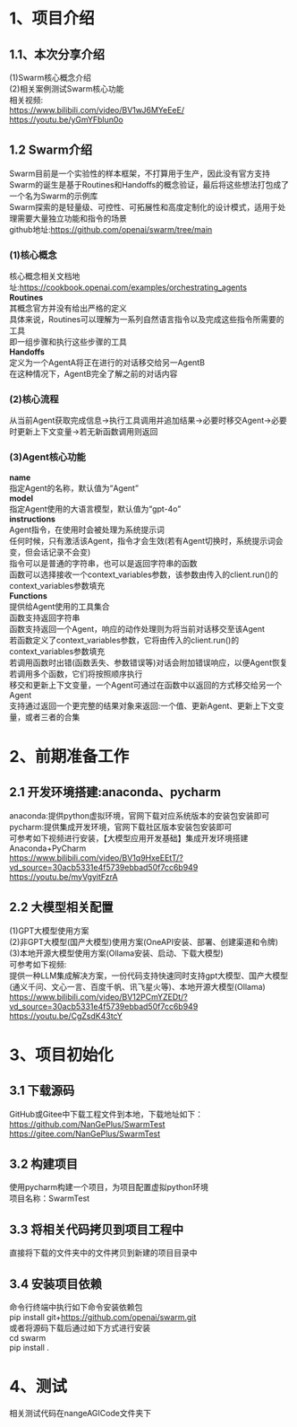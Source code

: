 # 1、项目介绍
## 1.1、本次分享介绍                      
(1)Swarm核心概念介绍                                                           
(2)相关案例测试Swarm核心功能                         
相关视频:            
https://www.bilibili.com/video/BV1wJ6MYeEeE/                       
https://youtu.be/yGmYFblun0o               


## 1.2 Swarm介绍
Swarm目前是一个实验性的样本框架，不打算用于生产，因此没有官方支持              
Swarm的诞生是基于Routines和Handoffs的概念验证，最后将这些想法打包成了一个名为Swarm的示例库            
Swarm探索的是轻量级、可控性、可拓展性和高度定制化的设计模式，适用于处理需要大量独立功能和指令的场景                           
github地址:https://github.com/openai/swarm/tree/main                 
### (1)核心概念
核心概念相关文档地址:https://cookbook.openai.com/examples/orchestrating_agents                                    
**Routines**          
其概念官方并没有给出严格的定义                        
具体来说，Routines可以理解为一系列自然语言指令以及完成这些指令所需要的工具         
即一组步骤和执行这些步骤的工具           
**Handoffs**              
定义为一个AgentA将正在进行的对话移交给另一AgentB           
在这种情况下，AgentB完全了解之前的对话内容                            
### (2)核心流程
从当前Agent获取完成信息->执行工具调用并追加结果->必要时移交Agent->必要时更新上下文变量->若无新函数调用则返回                     
### (3)Agent核心功能      
**name**                   
指定Agent的名称，默认值为“Agent”             
**model**                  
指定Agent使用的大语言模型，默认值为“gpt-4o”                   
**instructions**            
Agent指令，在使用时会被处理为系统提示词                                
任何时候，只有激活该Agent，指令才会生效(若有Agent切换时，系统提示词会变，但会话记录不会变)                  
指令可以是普通的字符串，也可以是返回字符串的函数                   
函数可以选择接收一个context_variables参数，该参数由传入的client.run()的context_variables参数填充                                    
**Functions**        
提供给Agent使用的工具集合          
函数支持返回字符串                   
函数支持返回一个Agent，响应的动作处理则为将当前对话移交至该Agent                  
若函数定义了context_variables参数，它将由传入的client.run()的context_variables参数填充                 
若调用函数时出错(函数丢失、参数错误等)对话会附加错误响应，以便Agent恢复                              
若调用多个函数，它们将按照顺序执行                               
移交和更新上下文变量，一个Agent可通过在函数中以返回的方式移交给另一个Agent                      
支持通过返回一个更完整的结果对象来返回:一个值、更新Agent、更新上下文变量，或者三者的合集            


# 2、前期准备工作
## 2.1 开发环境搭建:anaconda、pycharm
anaconda:提供python虚拟环境，官网下载对应系统版本的安装包安装即可                                      
pycharm:提供集成开发环境，官网下载社区版本安装包安装即可                                               
可参考如下视频进行安装，【大模型应用开发基础】集成开发环境搭建Anaconda+PyCharm                                                          
https://www.bilibili.com/video/BV1q9HxeEEtT/?vd_source=30acb5331e4f5739ebbad50f7cc6b949                             
https://youtu.be/myVgyitFzrA          

## 2.2 大模型相关配置
(1)GPT大模型使用方案              
(2)非GPT大模型(国产大模型)使用方案(OneAPI安装、部署、创建渠道和令牌)                 
(3)本地开源大模型使用方案(Ollama安装、启动、下载大模型)                         
可参考如下视频:                         
提供一种LLM集成解决方案，一份代码支持快速同时支持gpt大模型、国产大模型(通义千问、文心一言、百度千帆、讯飞星火等)、本地开源大模型(Ollama)                       
https://www.bilibili.com/video/BV12PCmYZEDt/?vd_source=30acb5331e4f5739ebbad50f7cc6b949                 
https://youtu.be/CgZsdK43tcY           


# 3、项目初始化
## 3.1 下载源码
GitHub或Gitee中下载工程文件到本地，下载地址如下：                
https://github.com/NanGePlus/SwarmTest                                                               
https://gitee.com/NanGePlus/SwarmTest                                    

## 3.2 构建项目
使用pycharm构建一个项目，为项目配置虚拟python环境               
项目名称：SwarmTest                                                 

## 3.3 将相关代码拷贝到项目工程中           
直接将下载的文件夹中的文件拷贝到新建的项目目录中               

## 3.4 安装项目依赖          
命令行终端中执行如下命令安装依赖包            
pip install git+https://github.com/openai/swarm.git                    
或者将源码下载后通过如下方式进行安装                
cd swarm                          
pip install .                       
                

# 4、测试
相关测试代码在nangeAGICode文件夹下               


   






















